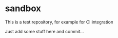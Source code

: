 sandbox
=======

This is a test repository, for example for CI integration

Just add some stuff here and commit...
